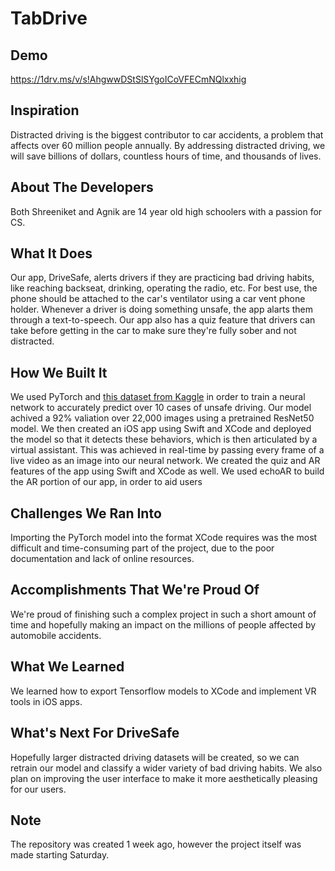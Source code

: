 # TabDrive

## Demo
https://1drv.ms/v/s!AhgwwDStSlSYgoICoVFECmNQlxxhig

## Inspiration
Distracted driving is the biggest contributor to car accidents, a problem that affects over 60 million people annually. By addressing distracted driving, we will save billions of dollars, countless hours of time, and thousands of lives.

## About The Developers
Both Shreeniket and Agnik are 14 year old high schoolers with a passion for CS.

## What It Does
Our app, DriveSafe, alerts drivers if they are practicing bad driving habits, like reaching backseat, drinking, operating the radio, etc. For best use, the phone should be attached to the car's ventilator using a car vent phone holder. Whenever a driver is doing something unsafe, the app alarts them through a text-to-speech. Our app also has a quiz feature that drivers can take before getting in the car to make sure they're fully sober and not distracted.

## How We Built It
We used PyTorch and [this dataset from Kaggle](https://www.kaggle.com/c/state-farm-distracted-driver-detection) in order to train a neural network to accurately predict over 10 cases of unsafe driving. Our model achived a 92% valiation over 22,000 images using a pretrained ResNet50 model. We then created an iOS app using Swift and XCode and deployed the model so that it detects these behaviors, which is then articulated by a virtual assistant. This was achieved in real-time by passing every frame of a live video as an image into our neural network. We created the quiz and AR features of the app using Swift and XCode as well. We used echoAR to build the AR portion of our app, in order to aid users 

## Challenges We Ran Into
Importing the PyTorch model into the format XCode requires was the most difficult and time-consuming part of the project, due to the poor documentation and lack of online resources.

## Accomplishments That We're Proud Of
We're proud of finishing such a complex project in such a short amount of time and hopefully making an impact on the millions of people affected by automobile accidents.

## What We Learned
We learned how to export Tensorflow models to XCode and implement VR tools in iOS apps.

## What's Next For DriveSafe
Hopefully larger distracted driving datasets will be created, so we can retrain our model and classify a wider variety of bad driving habits. We also plan on improving the user interface to make it more aesthetically pleasing for our users.

## Note
The repository was created 1 week ago, however the project itself was made starting Saturday. 

